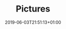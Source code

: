 ---
title: "Pictures"
date: 2019-06-03T21:51:13+01:00
draft: false
hideLastModified: true
showInMenu: true
---